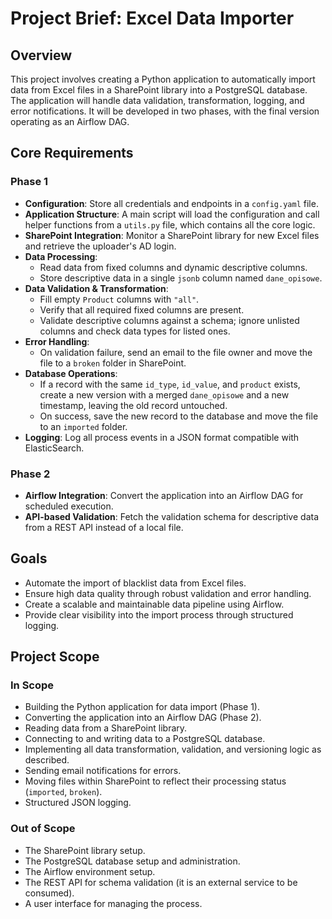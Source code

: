 # Project Brief: Excel Data Importer

## Overview
This project involves creating a Python application to automatically import data from Excel files in a SharePoint library into a PostgreSQL database. The application will handle data validation, transformation, logging, and error notifications. It will be developed in two phases, with the final version operating as an Airflow DAG.

## Core Requirements

### Phase 1
- **Configuration**: Store all credentials and endpoints in a `config.yaml` file.
- **Application Structure**: A main script will load the configuration and call helper functions from a `utils.py` file, which contains all the core logic.
- **SharePoint Integration**: Monitor a SharePoint library for new Excel files and retrieve the uploader's AD login.
- **Data Processing**:
    - Read data from fixed columns and dynamic descriptive columns.
    - Store descriptive data in a single `jsonb` column named `dane_opisowe`.
- **Data Validation & Transformation**:
    - Fill empty `Product` columns with `"all"`.
    - Verify that all required fixed columns are present.
    - Validate descriptive columns against a schema; ignore unlisted columns and check data types for listed ones.
- **Error Handling**:
    - On validation failure, send an email to the file owner and move the file to a `broken` folder in SharePoint.
- **Database Operations**:
    - If a record with the same `id_type`, `id_value`, and `product` exists, create a new version with a merged `dane_opisowe` and a new timestamp, leaving the old record untouched.
    - On success, save the new record to the database and move the file to an `imported` folder.
- **Logging**: Log all process events in a JSON format compatible with ElasticSearch.

### Phase 2
- **Airflow Integration**: Convert the application into an Airflow DAG for scheduled execution.
- **API-based Validation**: Fetch the validation schema for descriptive data from a REST API instead of a local file.

## Goals
- Automate the import of blacklist data from Excel files.
- Ensure high data quality through robust validation and error handling.
- Create a scalable and maintainable data pipeline using Airflow.
- Provide clear visibility into the import process through structured logging.

## Project Scope

### In Scope
- Building the Python application for data import (Phase 1).
- Converting the application into an Airflow DAG (Phase 2).
- Reading data from a SharePoint library.
- Connecting to and writing data to a PostgreSQL database.
- Implementing all data transformation, validation, and versioning logic as described.
- Sending email notifications for errors.
- Moving files within SharePoint to reflect their processing status (`imported`, `broken`).
- Structured JSON logging.

### Out of Scope
- The SharePoint library setup.
- The PostgreSQL database setup and administration.
- The Airflow environment setup.
- The REST API for schema validation (it is an external service to be consumed).
- A user interface for managing the process. 